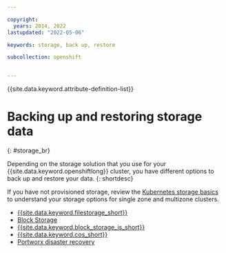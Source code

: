 ```yaml
---

copyright: 
  years: 2014, 2022
lastupdated: "2022-05-06"

keywords: storage, back up, restore

subcollection: openshift


---
```


{{site.data.keyword.attribute-definition-list}}



# Backing up and restoring storage data
{: #storage_br}

Depending on the storage solution that you use for your {{site.data.keyword.openshiftlong}} cluster, you have different options to back up and restore your data. 
{: shortdesc}

If you have not provisioned storage, review the [Kubernetes storage basics](/docs/containers?topic=containers-storage_planning) to understand your storage options for single zone and multizone clusters.

* [{{site.data.keyword.filestorage_short}}](/docs/containers?topic=containers-file_storage)
* [Block Storage](/docs/openshift?topic=openshift-block_storage#block_backup_restore)
* [{{site.data.keyword.block_storage_is_short}}](/docs/openshift?topic=openshift-vpc-block#vpc-block-backup-restore)
* [{{site.data.keyword.cos_short}}](/docs/containers?topic=containers-storage-cos-understand)
* [Portworx disaster recovery](/docs/openshift?topic=openshift-portworx#px-dr)



